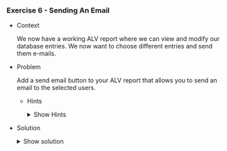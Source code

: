 ### Exercise 6 - Sending An Email

- Context

  We now have a working ALV report where we can view and modify our database entries. We now want to choose different entries and send them e-mails.

- Problem

  Add a send email button to your ALV report that allows you to send an email to
  the selected users.

  - Hints
    <details>
      <summary> Show Hints </summary>

    - First get the selected rows and fetch the email addresses from each row

    - Add a popup window that allows you to type in the body (and optionally the subject) of the email

    - Send the email via the **SO_NEW_DOCUMENT_SEND_API1** standard module (don't forget that you can check how a function is called using CTRL+F6)
</details>

- Solution
    <details>
    <summary> Show solution </summary>
    Lets first start off by adding our data declarations that we will need in our SEND_EMAIL form

  ```abap
  FORM SEND_EMAIL.

   DATA: W_SELECTED_ROW TYPE ZEXOSALARIES.

   DATA: WA_DOCDATA  LIKE SODOCCHGI1,
      I_CONTENTS  TYPE TABLE OF SOLISTI1 WITH HEADER LINE, " to store e-mail body
      I_RECEIVERS TYPE TABLE OF SOMLRECI1 WITH HEADER LINE, " receivers internal table
      WA_RECEIVER TYPE SOMLRECI1, " receivers single row
      TEXT        TYPE CATSXT_LONGTEXT_ITAB. " body of the e-mail

  ENDFORM.
  ```

  Next, let's loop over our selected users and grab their emails

  ```abap
  FORM SEND_EMAIL.

   DATA: W_SELECTED_ROW TYPE ZEXOSALARIES.

   DATA: WA_DOCDATA  LIKE SODOCCHGI1,
      I_CONTENTS  TYPE TABLE OF SOLISTI1 WITH HEADER LINE, " to store e-mail body
      I_RECEIVERS TYPE TABLE OF SOMLRECI1 WITH HEADER LINE, " receivers internal table
      WA_RECEIVER TYPE SOMLRECI1, " receivers single row
      TEXT        TYPE CATSXT_LONGTEXT_ITAB. " body of the e-mail

  ENDFORM.
  ```

  " loop over selected recipients and fetch emails,
  " then add them to the receivers table.

  ```abap
      CALL METHOD GRID001->GET_SELECTED_ROWS
          IMPORTING
          ET_INDEX_ROWS = I_SELECTED_ROWS.
      LOOP AT I_SELECTED_ROWS INTO W_SELECTED_ROW.
          READ TABLE IT_SALARIES INTO WA INDEX W_SELECTED_ROW.
          WA_RECEIVER-RECEIVER = WA-ADRES_MAIL_SALARIES.
          WA_RECEIVER-REC_TYPE = 'U'.
          WA_RECEIVER-COM_TYPE = 'INT'.
          APPEND WA_RECEIVER TO I_RECEIVERS.
          CLEAR WA_RECEIVER.
      ENDLOOP.
      APPEND I_RECEIVERS.
  ```

  Now let's prompt the user to input the e-mail's body and subject (try finding a way to make the subject a user input aswell)

  ```abap
      " get email contents from popup and add it to the contents table.
      CALL FUNCTION 'CATSXT_SIMPLE_TEXT_EDITOR'
          EXPORTING
          IM_TITLE = 'test'
          CHANGING
          CH_TEXT  = TEXT.

      LOOP AT TEXT ASSIGNING FIELD-SYMBOL(<LINE>).
          APPEND <LINE> TO I_CONTENTS.
      ENDLOOP.
      APPEND I_CONTENTS.

      " set e-mail subject
      WA_DOCDATA-OBJ_DESCR = 'Email Subject'.
  ```

  Finally, let's call our **SO_NEW_DOCUMENT_SEND_API1** function to send the e-mail

  ```abap
      " send e-mail
      CALL FUNCTION 'SO_NEW_DOCUMENT_SEND_API1'
          EXPORTING
          DOCUMENT_DATA              = WA_DOCDATA
          DOCUMENT_TYPE              = 'RAW'
          COMMIT_WORK                = 'X'
          TABLES
          OBJECT_CONTENT             = I_CONTENTS
          RECEIVERS                  = I_RECEIVERS
          EXCEPTIONS
          TOO_MANY_RECEIVERS         = 1
          DOCUMENT_NOT_SENT          = 2
          DOCUMENT_TYPE_NOT_EXIST    = 3
          OPERATION_NO_AUTHORIZATION = 4
          PARAMETER_ERROR            = 5
          X_ERROR                    = 6
          ENQUEUE_ERROR              = 7.
      IF SY-SUBRC <> 0.
          " Handle error
          MESSAGE 'Fail' TYPE 'E' DISPLAY LIKE 'E'.
      ELSE.
          " Email sent successfully
          MESSAGE 'Success TYPE 'S' DISPLAY LIKE 'S'.
      ENDIF.
  ```

  We should now be able to select users, input our email body, and send them.

  ![Email](https://github.com/Fabeure/ABAP-Initiation/blob/main/Images/Email.png?raw=true)

  To verify our send email functionality works properly, let's check through the SOST transaction

  ![SOST](https://github.com/Fabeure/ABAP-Initiation/blob/main/Images/SOST.png?raw=true)

  As you can see, our email went through and is awaiting processing.
    </details>
